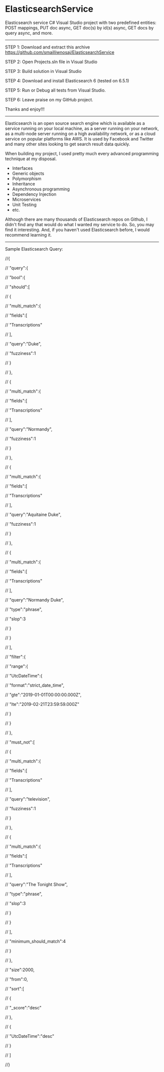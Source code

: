 # ElasticsearchService
Elasticsearch service C# Visual Studio project with two predefined entities: POST mappings, PUT doc async, GET doc(s) by id(s) async, GET docs by query async, and more.

-----------------------------------------------------------------------------------------------------------------------

STEP 1: Download and extract this archive
https://github.com/smailliwnosaj/ElasticsearchService

STEP 2: Open Projects.sln file in Visual Studio

STEP 3: Build solution in Visual Studio

STEP 4: Download and install Elasticsearch 6 (tested on 6.5.1)

STEP 5: Run or Debug all tests from Visual Studio.

STEP 6:  Leave praise on my GitHub project.  

Thanks and enjoy!!!

-------------------------------------------------------------------------------------------------------------------------

Elasticsearch is an open source search engine which is available as a service running on your local machine, as a server running on your network, as a multi-node server running on a high availability network, or as a cloud service on popular platforms like AWS.  It is used by Facebook and Twitter and many other sites looking to get search result data quickly.

When building my project, I used pretty much every advanced programming technique at my disposal.

- Interfaces
- Generic objects
- Polymorphism
- Inheritance
- Asynchronous programming
- Dependency Injection
- Microservices
- Unit Testing
- etc.

Although there are many thousands of Elasticsearch repos on Github, I didn't find any that would do what I wanted my service to do.  So, you may find it interesting.  And, if you haven't used Elasticsearch before, I would recommend learning it.

-------------------------------------------------------------------------------------------------------------------------

Sample Elasticsearch Query:

//{  

//   "query":{  

//      "bool":{  

//         "should":[

//            {  

//               "multi_match":{  

//                  "fields":[

//                     "Transcriptions"

//                  ],

//                  "query":"Duke",

//                  "fuzziness":1

//               }

//            },

//            {  

//               "multi_match":{  

//                  "fields":[

//                     "Transcriptions"

//                  ],

//                  "query":"Normandy",

//                  "fuzziness":1

//               }

//            },

//            {  

//               "multi_match":{  

//                  "fields":[

//                     "Transcriptions"

//                  ],

//                  "query":"Aquitaine Duke",

//                  "fuzziness":1

//               }

//            },

//            {  

//               "multi_match":{  

//                  "fields":[

//                     "Transcriptions"

//                  ],

//                  "query":"Normandy Duke",

//                  "type":"phrase",

//                  "slop":3

//               }

//            }

//         ],

//         "filter":{  

//            "range":{  

//               "UtcDateTime":{  

//                  "format":"strict_date_time",

//                  "gte":"2019-01-01T00:00:00.000Z",

//                  "lte":"2019-02-21T23:59:59.000Z"

//               }

//            }

//         },

//         "must_not":[

//            {  

//               "multi_match":{  

//                  "fields":[

//                     "Transcriptions"

//                  ],

//                  "query":"television",

//                  "fuzziness":1

//               }

//            },

//            {  

//               "multi_match":{  

//                  "fields":[

//                     "Transcriptions"

//                  ],

//                  "query":"The Tonight Show",

//                  "type":"phrase",

//                  "slop":3

//               }

//            }

//         ],

//         "minimum_should_match":4

//      }

//   },

//   "size":2000,

//   "from":0,

//   "sort":[

//      {  

//         "_score":"desc"

//      },

//      {  

//         "UtcDateTime":"desc"

//      }

//   ]

//}


